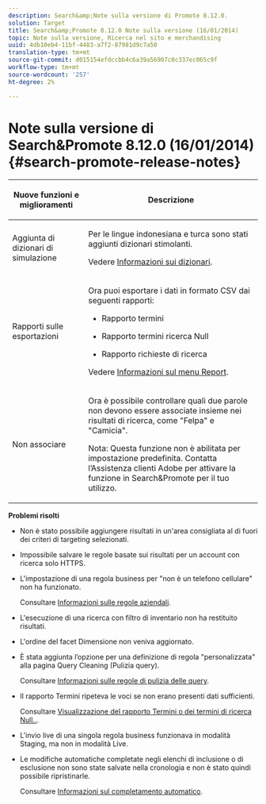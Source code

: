 ```yaml
---
description: Search&amp;Note sulla versione di Promote 8.12.0.
solution: Target
title: Search&amp;Promote 8.12.0 Note sulla versione (16/01/2014)
topic: Note sulla versione, Ricerca nel sito e merchandising
uuid: 4db10eb4-11bf-4483-a7f2-87981d9c7a50
translation-type: tm+mt
source-git-commit: d015154efdccbb4c6a39a56907c0c337ec065c9f
workflow-type: tm+mt
source-wordcount: '257'
ht-degree: 2%

---
```



# Note sulla versione di Search&amp;Promote 8.12.0 (16/01/2014){#search-promote-release-notes}

<table> 
 <thead> 
  <tr> 
   <th colname="col1" class="entry"> <p>Nuove funzioni e miglioramenti </p> </th> 
   <th colname="col2" class="entry"> <p>Descrizione </p> </th> 
  </tr> 
 </thead>
 <tbody> 
  <tr> 
   <td colname="col1"> <p>Aggiunta di dizionari di simulazione </p> </td> 
   <td colname="col2"> <p> </p> <p> Per le lingue indonesiana e turca sono stati aggiunti dizionari stimolanti. </p> <p>Vedere <a href="../c-about-linguistics-menu/c-about-dictionaries.md#concept_B8028B71EC8144669614C64578EDB034" format="dita" scope="local"> Informazioni sui dizionari</a>. </p> </td> 
  </tr> 
  <tr> 
   <td colname="col1"> <p>Rapporti sulle esportazioni </p> </td> 
   <td colname="col2"> <p> 
     <!--3683368-->Ora puoi esportare i dati in formato CSV dai seguenti rapporti: 
     <ul id="ul_93B619DBB3444F64BD6D7F9E969AB1E1"> 
      <li id="li_96DDE1A196834845A0FA319903C5934B"> <p>Rapporto termini </p> </li> 
      <li id="li_4F1A19DE98C84F8CAD963EEA2B38ED7A"> <p>Rapporto termini ricerca Null </p> </li> 
      <li id="li_A7716C62C4D44CD69D411C3FEE246D96"> <p>Rapporto richieste di ricerca </p> </li> 
     </ul> </p> <p>Vedere <a href="../c-about-reports-menu/c-about-reports-menu.md#concept_5F901459C7AB461BAB30B305957EB00C" format="dita" scope="local"> Informazioni sul menu Report</a>. </p> </td> 
  </tr> 
  <tr> 
   <td colname="col1"> <p>Non associare </p> </td> 
   <td colname="col2"> <p>Ora è possibile controllare quali due parole non devono essere associate insieme nei risultati di ricerca, come "Felpa" e "Camicia". </p> <p> <p>Nota:  Questa funzione non è abilitata per impostazione predefinita. Contatta l’Assistenza clienti Adobe per attivare la funzione in Search&amp;Promote per il tuo utilizzo. </p> </p> </td> 
  </tr> 
 </tbody> 
</table>

**Problemi risolti**

* Non è stato possibile aggiungere risultati in un&#39;area consigliata al di fuori dei criteri di targeting selezionati.
* Impossibile salvare le regole basate sui risultati per un account con ricerca solo HTTPS.
* L&#39;impostazione di una regola business per &quot;non è un telefono cellulare&quot; non ha funzionato.

   Consultare [Informazioni sulle regole aziendali](../c-about-rules-menu/c-about-business-rules.md#concept_2A93D76216754D3D8412CDEA00BD26BD).

* L&#39;esecuzione di una ricerca con filtro di inventario non ha restituito risultati.
* L&#39;ordine del facet Dimensione non veniva aggiornato.
* È stata aggiunta l’opzione per una definizione di regola &quot;personalizzata&quot; alla pagina Query Cleaning (Pulizia query).

   Consultare [Informazioni sulle regole di pulizia delle query](../c-about-rules-menu/c-about-query-cleaning-rules.md#concept_17F3CDDC3C8A4128AF092A82B777B86C).

* Il rapporto Termini ripeteva le voci se non erano presenti dati sufficienti.

   Consultare [Visualizzazione del rapporto Termini o dei termini di ricerca Null..](../c-about-reports-menu/c-about-reports-menu.md#task_53B7ED1582DD4B0E8376546A7AFC789A).

* L&#39;invio live di una singola regola business funzionava in modalità Staging, ma non in modalità Live.
* Le modifiche automatiche completate negli elenchi di inclusione o di esclusione non sono state salvate nella cronologia e non è stato quindi possibile ripristinarle.

   Consultare [Informazioni sul completamento automatico](../c-about-auto-complete.md#concept_093A9CD754864BA79B456FE4BEB64578).

